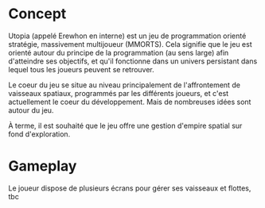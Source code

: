 # Concept

Utopia (appelé Erewhon en interne) est un jeu de programmation orienté stratégie, massivement multijoueur (MMORTS).
Cela signifie que le jeu est orienté autour du principe de la programmation (au sens large) afin d'atteindre ses objectifs, et qu'il fonctionne dans un univers persistant dans lequel tous les joueurs peuvent se retrouver.

Le coeur du jeu se situe au niveau principalement de l'affrontement de vaisseaux spatiaux, programmés par les différents joueurs, et c'est actuellement le coeur du développement. Mais de nombreuses idées sont autour du jeu.

À terme, il est souhaité que le jeu offre une gestion d'empire spatial sur fond d'exploration.

# Gameplay

Le joueur dispose de plusieurs écrans pour gérer ses vaisseaux et flottes, tbc
